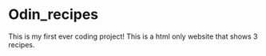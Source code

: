 # Odin_recipes
This is my first ever coding project!
This is a html only website that shows 3 recipes.

